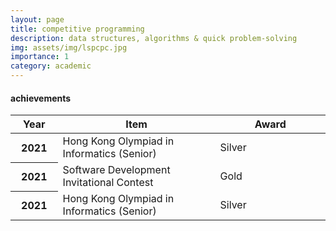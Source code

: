 ```yaml
---
layout: page
title: competitive programming
description: data structures, algorithms & quick problem-solving
img: assets/img/lspcpc.jpg
importance: 1
category: academic
---
```


<h4 id="achievements">achievements</h4>

<table class="table table-hover table-sm">
  <colgroup>
    <col style="width:15%">
    <col style="width:50%">
    <col style="width:35%">
  </colgroup>
  <thead>
    <tr>
      <th scope="col">Year</th>
      <th scope="col">Item</th>
      <th scope="col">Award</th>
    </tr>
  </thead>
  <tbody>
    <tr>
      <th scope="row"><b>2021</b></th>
      <td>Hong Kong Olympiad in Informatics (Senior)</td>
      <td>Silver</td>
    </tr>
    <tr>
      <th scope="row"><b>2021</b></th>
      <td>Software Development Invitational Contest</td>
      <td>Gold</td>
    </tr>
    <tr>
      <th scope="row"><b>2021</b></th>
      <td>Hong Kong Olympiad in Informatics (Senior)</td>
      <td>Silver</td>
    </tr>
  </tbody>
</table>